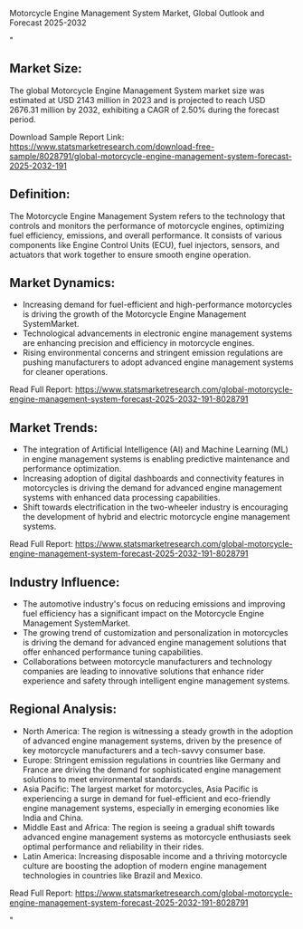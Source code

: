 Motorcycle Engine Management System Market, Global Outlook and Forecast 2025-2032 

"<h2>Market Size:</h2>
<p>The global Motorcycle Engine Management System market size was estimated at USD 2143 million in 2023 and is projected to reach USD 2676.31 million by 2032, exhibiting a CAGR of 2.50% during the forecast period.</p>
<p>Download Sample Report Link: <a href='https://www.statsmarketresearch.com/download-free-sample/8028791/global-motorcycle-engine-management-system-forecast-2025-2032-191'>https://www.statsmarketresearch.com/download-free-sample/8028791/global-motorcycle-engine-management-system-forecast-2025-2032-191</a></p>

<h2>Definition:</h2>
<p>The Motorcycle Engine Management System refers to the technology that controls and monitors the performance of motorcycle engines, optimizing fuel efficiency, emissions, and overall performance. It consists of various components like Engine Control Units (ECU), fuel injectors, sensors, and actuators that work together to ensure smooth engine operation.</p>

<h2>Market Dynamics:</h2>
<ul>
  <li>Increasing demand for fuel-efficient and high-performance motorcycles is driving the growth of the Motorcycle Engine Management SystemMarket.</li>
  <li>Technological advancements in electronic engine management systems are enhancing precision and efficiency in motorcycle engines.</li>
  <li>Rising environmental concerns and stringent emission regulations are pushing manufacturers to adopt advanced engine management systems for cleaner operations.</li>
</ul>
<p>Read Full Report: <a href='https://www.statsmarketresearch.com/global-motorcycle-engine-management-system-forecast-2025-2032-191-8028791'>https://www.statsmarketresearch.com/global-motorcycle-engine-management-system-forecast-2025-2032-191-8028791</a></p>

<h2>Market Trends:</h2>
<ul>
  <li>The integration of Artificial Intelligence (AI) and Machine Learning (ML) in engine management systems is enabling predictive maintenance and performance optimization.</li>
  <li>Increasing adoption of digital dashboards and connectivity features in motorcycles is driving the demand for advanced engine management systems with enhanced data processing capabilities.</li>
  <li>Shift towards electrification in the two-wheeler industry is encouraging the development of hybrid and electric motorcycle engine management systems.</li>
</ul>
<p>Read Full Report: <a href='https://www.statsmarketresearch.com/global-motorcycle-engine-management-system-forecast-2025-2032-191-8028791'>https://www.statsmarketresearch.com/global-motorcycle-engine-management-system-forecast-2025-2032-191-8028791</a></p>

<h2>Industry Influence:</h2>
<ul>
  <li>The automotive industry's focus on reducing emissions and improving fuel efficiency has a significant impact on the Motorcycle Engine Management SystemMarket.</li>
  <li>The growing trend of customization and personalization in motorcycles is driving the demand for advanced engine management solutions that offer enhanced performance tuning capabilities.</li>
  <li>Collaborations between motorcycle manufacturers and technology companies are leading to innovative solutions that enhance rider experience and safety through intelligent engine management systems.</li>
</ul>

<h2>Regional Analysis:</h2>
<ul>
  <li>North America: The region is witnessing a steady growth in the adoption of advanced engine management systems, driven by the presence of key motorcycle manufacturers and a tech-savvy consumer base.</li>
  <li>Europe: Stringent emission regulations in countries like Germany and France are driving the demand for sophisticated engine management solutions to meet environmental standards.</li>
  <li>Asia Pacific: The largest market for motorcycles, Asia Pacific is experiencing a surge in demand for fuel-efficient and eco-friendly engine management systems, especially in emerging economies like India and China.</li>
  <li>Middle East and Africa: The region is seeing a gradual shift towards advanced engine management systems as motorcycle enthusiasts seek optimal performance and reliability in their rides.</li>
  <li>Latin America: Increasing disposable income and a thriving motorcycle culture are boosting the adoption of modern engine management technologies in countries like Brazil and Mexico.</li>
</ul>
<p>Read Full Report: <a href='https://www.statsmarketresearch.com/global-motorcycle-engine-management-system-forecast-2025-2032-191-8028791'>https://www.statsmarketresearch.com/global-motorcycle-engine-management-system-forecast-2025-2032-191-8028791</a></p>"
